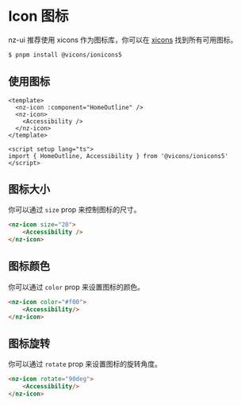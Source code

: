 # Icon 图标

nz-ui 推荐使用 xicons 作为图标库，你可以在 [xicons](https://www.xicons.org/) 找到所有可用图标。

```bash
$ pnpm install @vicons/ionicons5
```

## 使用图标

<nz-icon :component="HomeOutline" />
<nz-icon >
    <Accessibility/>
</nz-icon>

<script setup lang="ts">
import { HomeOutline, Accessibility } from '@vicons/ionicons5'
</script>

```vue
<template>
  <nz-icon :component="HomeOutline" />
  <nz-icon>
    <Accessibility />
  </nz-icon>
</template>

<script setup lang="ts">
import { HomeOutline, Accessibility } from '@vicons/ionicons5'
</script>
```

## 图标大小

你可以通过 `size` prop 来控制图标的尺寸。

<nz-icon size="20">
    <Accessibility/>
</nz-icon>


```html
<nz-icon size="20">
    <Accessibility />
</nz-icon>
```

## 图标颜色

你可以通过 `color` prop 来设置图标的颜色。

<nz-icon color="#f00">
    <Accessibility/>
</nz-icon>

```html
<nz-icon color="#f00">
    <Accessibility/>
</nz-icon>
```

## 图标旋转

你可以通过 `rotate` prop 来设置图标的旋转角度。

<nz-icon rotate="90deg">
    <Accessibility/>
</nz-icon>

```html
<nz-icon rotate="90deg">
    <Accessibility/>
</nz-icon>
```